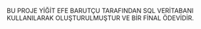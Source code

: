 BU PROJE YİĞİT EFE BARUTÇU TARAFINDAN SQL VERİTABANI KULLANILARAK OLUŞTURULMUŞTUR VE BİR FİNAL ÖDEVİDİR.
